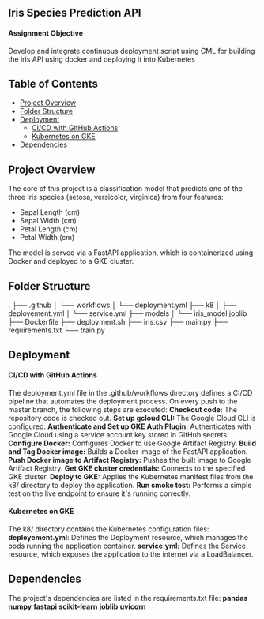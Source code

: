 ## Iris Species Prediction API 
#### Assignment Objective
Develop and integrate continuous deployment script using CML for building the iris API using docker and deploying it into Kubernetes

## Table of Contents

- [Project Overview](#project-overview)
- [Folder Structure](#folder-structure)
- [Deployment](#deployment)
  - [CI/CD with GitHub Actions](#cicd-with-github-actions)
  - [Kubernetes on GKE](#kubernetes-on-gke)
- [Dependencies](#dependencies)

## Project Overview

The core of this project is a classification model that predicts one of the three Iris species (setosa, versicolor, virginica) from four features:
- Sepal Length (cm)
- Sepal Width (cm)
- Petal Length (cm)
- Petal Width (cm)

The model is served via a FastAPI application, which is containerized using Docker and deployed to a GKE cluster.

## Folder Structure

.
├── .github
│ └── workflows
│ └── deployment.yml
├── k8
│ ├── deployement.yml
│ └── service.yml
├── models
│ └── iris_model.joblib
├── Dockerfile
├── deployment.sh
├── iris.csv
├── main.py
├── requirements.txt
└── train.py


## Deployment
#### CI/CD with GitHub Actions
The deployment.yml file in the .github/workflows directory defines a CI/CD pipeline that automates the deployment process. On every push to the master branch, the following steps are executed:
**Checkout code:** The repository code is checked out.
**Set up gcloud CLI:** The Google Cloud CLI is configured.
**Authenticate and Set up GKE Auth Plugin:** Authenticates with Google Cloud using a service account key stored in GitHub secrets.
**Configure Docker:** Configures Docker to use Google Artifact Registry.
**Build and Tag Docker image:** Builds a Docker image of the FastAPI application.
**Push Docker image to Artifact Registry:** Pushes the built image to Google Artifact Registry.
**Get GKE cluster credentials:** Connects to the specified GKE cluster.
**Deploy to GKE:** Applies the Kubernetes manifest files from the k8/ directory to deploy the application.
**Run smoke test:** Performs a simple test on the live endpoint to ensure it's running correctly.

#### Kubernetes on GKE
The k8/ directory contains the Kubernetes configuration files:
**deployement.yml**: Defines the Deployment resource, which manages the pods running the application container.
**service.yml:** Defines the Service resource, which exposes the application to the internet via a LoadBalancer.

## Dependencies
The project's dependencies are listed in the requirements.txt file:
**pandas**
**numpy**
**fastapi**
**scikit-learn**
**joblib**
**uvicorn**


